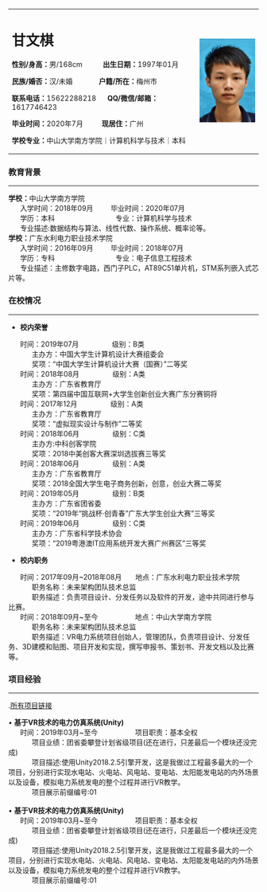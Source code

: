 
<table border="0">
  <tr>
    <td width="75%">
      <h1>甘文棋</h1>
      <p><b>性别/身高：</b>男/168cm &nbsp;&nbsp;&nbsp;&nbsp;&nbsp;&nbsp;&nbsp;&nbsp;&nbsp; <b>出生日期：</b>1997年01月</p>  
      <p><b>民族/婚否：</b>汉/未婚  &nbsp;&nbsp;&nbsp;&nbsp;&nbsp;&nbsp;&nbsp;&nbsp;&nbsp;&nbsp;&nbsp;&nbsp; <b>户籍/所在：</b>梅州市</p>  
      <p><b>联系电话：</b>15622288218  &nbsp;&nbsp;&nbsp;&nbsp; <b>QQ/微信/邮箱：</b>1617746423</p>  
      <p><b>毕业时间：</b>2020年7月 &nbsp;&nbsp;&nbsp;&nbsp;&nbsp;&nbsp;&nbsp;&nbsp; <b>现居住：</b>广州</p>  
      <p><b>学校专业：</b>中山大学南方学院｜计算机科学与技术｜本科</p>  
    </td>
    <td width="25%">
      <img src="/chesschess.png" width="100%">      
    </td>
  </tr>
</table>

<h3>教育背景</h3>

***

<body><b>学校：</b>中山大学南方学院</body>
<div>&nbsp;&nbsp;&nbsp;&nbsp;&nbsp;&nbsp;入学时间：2018年09月&nbsp;&nbsp;&nbsp;&nbsp;&nbsp;&nbsp;&nbsp;&nbsp;&nbsp;毕业时间：2020年07月</div>
<div>&nbsp;&nbsp;&nbsp;&nbsp;&nbsp;&nbsp;学历：本科&nbsp;&nbsp;&nbsp;&nbsp;&nbsp;&nbsp;&nbsp;&nbsp;&nbsp;&nbsp;&nbsp;&nbsp;&nbsp;&nbsp;&nbsp;&nbsp;&nbsp;&nbsp;&nbsp;&nbsp;&nbsp;&nbsp;&nbsp;&nbsp;&nbsp;&nbsp;&nbsp;&nbsp;&nbsp;&nbsp;&nbsp;专业：计算机科学与技术</div>
<div>
 &nbsp;&nbsp;&nbsp;&nbsp;&nbsp;&nbsp;专业描述:数据结构与算法、线性代数、操作系统、概率论等。
</div>
<body>
<body><b>学校：</b>广东水利电力职业技术学院</body>
<div>&nbsp;&nbsp;&nbsp;&nbsp;&nbsp;&nbsp;入学时间：2016年09月&nbsp;&nbsp;&nbsp;&nbsp;&nbsp;&nbsp;&nbsp;&nbsp;&nbsp;毕业时间：2018年07月</div>
<div>&nbsp;&nbsp;&nbsp;&nbsp;&nbsp;&nbsp;学历：专科&nbsp;&nbsp;&nbsp;&nbsp;&nbsp;&nbsp;&nbsp;&nbsp;&nbsp;&nbsp;&nbsp;&nbsp;&nbsp;&nbsp;&nbsp;&nbsp;&nbsp;&nbsp;&nbsp;&nbsp;&nbsp;&nbsp;&nbsp;&nbsp;&nbsp;&nbsp;&nbsp;&nbsp;&nbsp;&nbsp;&nbsp;专业：电子信息工程技术</div>
<div>
 &nbsp;&nbsp;&nbsp;&nbsp;&nbsp;&nbsp;专业描述：主修数字电路，西门子PLC，AT89C51单片机，STM系列嵌入式芯片等。
</div>
  
<h3>在校情况</h3>  

****  
*  __校内荣誉__  

<div>&nbsp;&nbsp;&nbsp;&nbsp;&nbsp;&nbsp;时间：2019年07月&nbsp;&nbsp;&nbsp;&nbsp;&nbsp;&nbsp;&nbsp;&nbsp;&nbsp;&nbsp;&nbsp;&nbsp;&nbsp;&nbsp;&nbsp;&nbsp;&nbsp;级别：B类</div>
<div>&nbsp;&nbsp;&nbsp;&nbsp;&nbsp;&nbsp;&nbsp;&nbsp;&nbsp;&nbsp;&nbsp;&nbsp;主办方：中国大学生计算机设计大赛组委会</div>
<div>&nbsp;&nbsp;&nbsp;&nbsp;&nbsp;&nbsp;&nbsp;&nbsp;&nbsp;&nbsp;&nbsp;&nbsp;奖项：“中国大学生计算机设计大赛（国赛）”二等奖</div>
<div>&nbsp;&nbsp;&nbsp;&nbsp;&nbsp;&nbsp;时间：2018年08月&nbsp;&nbsp;&nbsp;&nbsp;&nbsp;&nbsp;&nbsp;&nbsp;&nbsp;&nbsp;&nbsp;&nbsp;&nbsp;&nbsp;&nbsp;&nbsp;&nbsp;级别：A类</div>
<div>&nbsp;&nbsp;&nbsp;&nbsp;&nbsp;&nbsp;&nbsp;&nbsp;&nbsp;&nbsp;&nbsp;&nbsp;主办方：广东省教育厅</div>
<div>&nbsp;&nbsp;&nbsp;&nbsp;&nbsp;&nbsp;&nbsp;&nbsp;&nbsp;&nbsp;&nbsp;&nbsp;奖项：第四届中国互联网+大学生创新创业大赛广东分赛铜将</div>
<div>&nbsp;&nbsp;&nbsp;&nbsp;&nbsp;&nbsp;时间：2017年12月&nbsp;&nbsp;&nbsp;&nbsp;&nbsp;&nbsp;&nbsp;&nbsp;&nbsp;&nbsp;&nbsp;&nbsp;&nbsp;&nbsp;&nbsp;&nbsp;&nbsp;级别：A类</div>
<div>&nbsp;&nbsp;&nbsp;&nbsp;&nbsp;&nbsp;&nbsp;&nbsp;&nbsp;&nbsp;&nbsp;&nbsp;主办方：广东省教育厅</div>
<div>&nbsp;&nbsp;&nbsp;&nbsp;&nbsp;&nbsp;&nbsp;&nbsp;&nbsp;&nbsp;&nbsp;&nbsp;奖项：“虚拟现实设计与制作”二等奖</div>
<div>&nbsp;&nbsp;&nbsp;&nbsp;&nbsp;&nbsp;时间：2018年06月&nbsp;&nbsp;&nbsp;&nbsp;&nbsp;&nbsp;&nbsp;&nbsp;&nbsp;&nbsp;&nbsp;&nbsp;&nbsp;&nbsp;&nbsp;&nbsp;&nbsp;级别：C类</div>
<div>&nbsp;&nbsp;&nbsp;&nbsp;&nbsp;&nbsp;&nbsp;&nbsp;&nbsp;&nbsp;&nbsp;&nbsp;主办方:中科创客学院</div>
<div>&nbsp;&nbsp;&nbsp;&nbsp;&nbsp;&nbsp;&nbsp;&nbsp;&nbsp;&nbsp;&nbsp;&nbsp;奖项：2018中美创客大赛深圳选拔赛三等奖</div>
<div>&nbsp;&nbsp;&nbsp;&nbsp;&nbsp;&nbsp;时间：2018年06月&nbsp;&nbsp;&nbsp;&nbsp;&nbsp;&nbsp;&nbsp;&nbsp;&nbsp;&nbsp;&nbsp;&nbsp;&nbsp;&nbsp;&nbsp;&nbsp;&nbsp;级别：A类</div>
<div>&nbsp;&nbsp;&nbsp;&nbsp;&nbsp;&nbsp;&nbsp;&nbsp;&nbsp;&nbsp;&nbsp;&nbsp;主办方：广东省教育厅</div>
<div>&nbsp;&nbsp;&nbsp;&nbsp;&nbsp;&nbsp;&nbsp;&nbsp;&nbsp;&nbsp;&nbsp;&nbsp;奖项：2018全国大学生电子商务创新，创意，创业大赛二等奖</div>
<div>&nbsp;&nbsp;&nbsp;&nbsp;&nbsp;&nbsp;时间：2019年05月&nbsp;&nbsp;&nbsp;&nbsp;&nbsp;&nbsp;&nbsp;&nbsp;&nbsp;&nbsp;&nbsp;&nbsp;&nbsp;&nbsp;&nbsp;&nbsp;&nbsp;级别：B类</div>
<div>&nbsp;&nbsp;&nbsp;&nbsp;&nbsp;&nbsp;&nbsp;&nbsp;&nbsp;&nbsp;&nbsp;&nbsp;主办方：广东省团省委</div>
<div>&nbsp;&nbsp;&nbsp;&nbsp;&nbsp;&nbsp;&nbsp;&nbsp;&nbsp;&nbsp;&nbsp;&nbsp;奖项：“2019年“挑战杯·创青春”广东大学生创业大赛”三等奖</div>
<div>&nbsp;&nbsp;&nbsp;&nbsp;&nbsp;&nbsp;时间：2019年06月&nbsp;&nbsp;&nbsp;&nbsp;&nbsp;&nbsp;&nbsp;&nbsp;&nbsp;&nbsp;&nbsp;&nbsp;&nbsp;&nbsp;&nbsp;&nbsp;&nbsp;级别：C类</div>
<div>&nbsp;&nbsp;&nbsp;&nbsp;&nbsp;&nbsp;&nbsp;&nbsp;&nbsp;&nbsp;&nbsp;&nbsp;主办方：广东省科学技术协会</div>
<div>&nbsp;&nbsp;&nbsp;&nbsp;&nbsp;&nbsp;&nbsp;&nbsp;&nbsp;&nbsp;&nbsp;&nbsp;奖项：“2019粤港澳IT应用系统开发大赛广州赛区”三等奖</div>

* **校内职务**
<div>&nbsp;&nbsp;&nbsp;&nbsp;&nbsp;&nbsp;时间：2017年09月~2018年08月&nbsp;&nbsp;&nbsp;&nbsp;&nbsp;&nbsp;&nbsp;地点：广东水利电力职业技术学院</div>
<div>&nbsp;&nbsp;&nbsp;&nbsp;&nbsp;&nbsp;&nbsp;&nbsp;&nbsp;&nbsp;&nbsp;&nbsp;职务名称：未来架构团队技术总监</div>
<div>&nbsp;&nbsp;&nbsp;&nbsp;&nbsp;&nbsp;&nbsp;&nbsp;&nbsp;&nbsp;&nbsp;&nbsp;职务描述：负责项目设计、分发任务以及软件的开发，途中共同进行参与比赛。</div>
<div>&nbsp;&nbsp;&nbsp;&nbsp;&nbsp;&nbsp;时间：2018年09月~至今&nbsp;&nbsp;&nbsp;&nbsp;&nbsp;&nbsp;&nbsp;&nbsp;&nbsp;&nbsp;&nbsp;&nbsp;&nbsp;&nbsp;&nbsp;&nbsp;&nbsp;&nbsp;&nbsp;地点：中山大学南方学院</div>
<div>&nbsp;&nbsp;&nbsp;&nbsp;&nbsp;&nbsp;&nbsp;&nbsp;&nbsp;&nbsp;&nbsp;&nbsp;职务名称：未来架构团队技术总监</div>
<body>&nbsp;&nbsp;&nbsp;&nbsp;&nbsp;&nbsp;&nbsp;&nbsp;&nbsp;&nbsp;&nbsp;&nbsp;职务描述：VR电力系统项目创始人，管理团队，负责项目设计、分发任务、3D建模和贴图、项目开发和实现，撰写申报书、策划书、开发文档以及比赛等。</body> 
 
<h3>项目经验</h3>

**** 
 .[所有项目链接](https://pan.baidu.com/s/1slfj1Pb)


<div>&bull; <b>基于VR技术的电力仿真系统(Unity)</b></div>
<div>&nbsp;&nbsp;&nbsp;&nbsp;&nbsp;&nbsp;时间：2019年03月~至今&nbsp;&nbsp;&nbsp;&nbsp;&nbsp;&nbsp;&nbsp;&nbsp;&nbsp;&nbsp;&nbsp;&nbsp;&nbsp;&nbsp;&nbsp;&nbsp;&nbsp;&nbsp;&nbsp;项目职责：基本全权</div>
<div>&nbsp;&nbsp;&nbsp;&nbsp;&nbsp;&nbsp;&nbsp;&nbsp;&nbsp;&nbsp;&nbsp;&nbsp;项目业绩：团省委攀登计划省级项目(还在进行，只差最后一个模块还没完成)</div>
<div>&nbsp;&nbsp;&nbsp;&nbsp;&nbsp;&nbsp;&nbsp;&nbsp;&nbsp;&nbsp;&nbsp;&nbsp;项目描述:使用Unity2018.2.5引擎开发，这是我做过工程最多最大的一个项目，分别进行实现水电站、火电站、风电站、变电站、太阳能发电站的内外场景以及设备，模拟电力系统发电的整个过程并进行VR教学。
</div><div>&nbsp;&nbsp;&nbsp;&nbsp;&nbsp;&nbsp;&nbsp;&nbsp;&nbsp;&nbsp;&nbsp;&nbsp;项目展示前缀编号:01</div></br>

<div>&bull; <b>基于VR技术的电力仿真系统(Unity)</b></div>
<div>&nbsp;&nbsp;&nbsp;&nbsp;&nbsp;&nbsp;时间：2019年03月~至今&nbsp;&nbsp;&nbsp;&nbsp;&nbsp;&nbsp;&nbsp;&nbsp;&nbsp;&nbsp;&nbsp;&nbsp;&nbsp;&nbsp;&nbsp;&nbsp;&nbsp;&nbsp;&nbsp;项目职责：基本全权</div>
<div>&nbsp;&nbsp;&nbsp;&nbsp;&nbsp;&nbsp;&nbsp;&nbsp;&nbsp;&nbsp;&nbsp;&nbsp;项目业绩：团省委攀登计划省级项目(还在进行，只差最后一个模块还没完成)</div>
<div>&nbsp;&nbsp;&nbsp;&nbsp;&nbsp;&nbsp;&nbsp;&nbsp;&nbsp;&nbsp;&nbsp;&nbsp;项目描述:使用Unity2018.2.5引擎开发，这是我做过工程最多最大的一个项目，分别进行实现水电站、火电站、风电站、变电站、太阳能发电站的内外场景以及设备，模拟电力系统发电的整个过程并进行VR教学。
</div><div>&nbsp;&nbsp;&nbsp;&nbsp;&nbsp;&nbsp;&nbsp;&nbsp;&nbsp;&nbsp;&nbsp;&nbsp;项目展示前缀编号:01</br></div>
 
